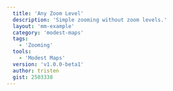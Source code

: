 ```yaml
---
  title: 'Any Zoom Level'
  description: 'Simple zooming without zoom levels.'
  layout: 'mm-example'
  category: 'modest-maps'
  tags:
    - 'Zooming'
  tools:
    - 'Modest Maps'
  version: 'v1.0.0-beta1'
  author: tristen
  gist: 2503338
---
```

